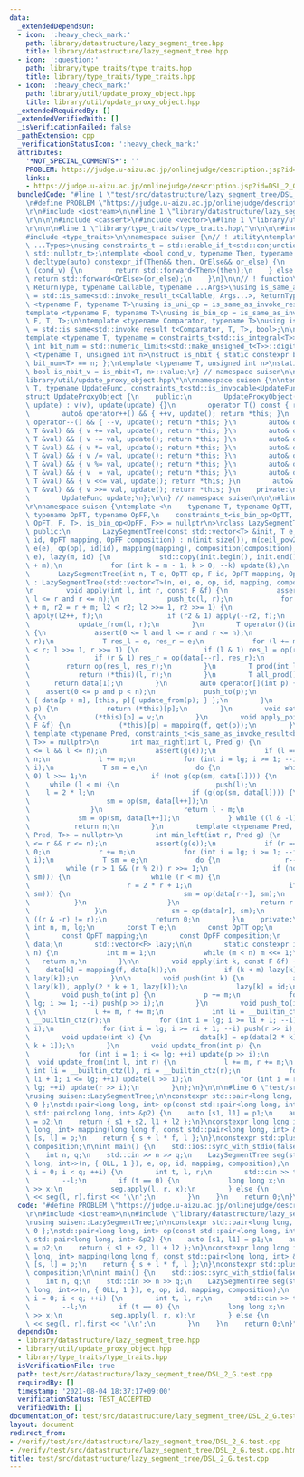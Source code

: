 ```yaml
---
data:
  _extendedDependsOn:
  - icon: ':heavy_check_mark:'
    path: library/datastructure/lazy_segment_tree.hpp
    title: library/datastructure/lazy_segment_tree.hpp
  - icon: ':question:'
    path: library/type_traits/type_traits.hpp
    title: library/type_traits/type_traits.hpp
  - icon: ':heavy_check_mark:'
    path: library/util/update_proxy_object.hpp
    title: library/util/update_proxy_object.hpp
  _extendedRequiredBy: []
  _extendedVerifiedWith: []
  _isVerificationFailed: false
  _pathExtension: cpp
  _verificationStatusIcon: ':heavy_check_mark:'
  attributes:
    '*NOT_SPECIAL_COMMENTS*': ''
    PROBLEM: https://judge.u-aizu.ac.jp/onlinejudge/description.jsp?id=DSL_2_G
    links:
    - https://judge.u-aizu.ac.jp/onlinejudge/description.jsp?id=DSL_2_G
  bundledCode: "#line 1 \"test/src/datastructure/lazy_segment_tree/DSL_2_G.test.cpp\"\
    \n#define PROBLEM \"https://judge.u-aizu.ac.jp/onlinejudge/description.jsp?id=DSL_2_G\"\
    \n\n#include <iostream>\n\n#line 1 \"library/datastructure/lazy_segment_tree.hpp\"\
    \n\n\n\n#include <cassert>\n#include <vector>\n#line 1 \"library/util/update_proxy_object.hpp\"\
    \n\n\n\n#line 1 \"library/type_traits/type_traits.hpp\"\n\n\n\n#include <limits>\n\
    #include <type_traits>\n\nnamespace suisen {\n// ! utility\ntemplate <typename\
    \ ...Types>\nusing constraints_t = std::enable_if_t<std::conjunction_v<Types...>,\
    \ std::nullptr_t>;\ntemplate <bool cond_v, typename Then, typename OrElse>\nconstexpr\
    \ decltype(auto) constexpr_if(Then&& then, OrElse&& or_else) {\n    if constexpr\
    \ (cond_v) {\n        return std::forward<Then>(then);\n    } else {\n       \
    \ return std::forward<OrElse>(or_else);\n    }\n}\n\n// ! function\ntemplate <typename\
    \ ReturnType, typename Callable, typename ...Args>\nusing is_same_as_invoke_result\
    \ = std::is_same<std::invoke_result_t<Callable, Args...>, ReturnType>;\ntemplate\
    \ <typename F, typename T>\nusing is_uni_op = is_same_as_invoke_result<T, F, T>;\n\
    template <typename F, typename T>\nusing is_bin_op = is_same_as_invoke_result<T,\
    \ F, T, T>;\n\ntemplate <typename Comparator, typename T>\nusing is_comparator\
    \ = std::is_same<std::invoke_result_t<Comparator, T, T>, bool>;\n\n// ! integral\n\
    template <typename T, typename = constraints_t<std::is_integral<T>>>\nconstexpr\
    \ int bit_num = std::numeric_limits<std::make_unsigned_t<T>>::digits;\ntemplate\
    \ <typename T, unsigned int n>\nstruct is_nbit { static constexpr bool value =\
    \ bit_num<T> == n; };\ntemplate <typename T, unsigned int n>\nstatic constexpr\
    \ bool is_nbit_v = is_nbit<T, n>::value;\n} // namespace suisen\n\n\n#line 5 \"\
    library/util/update_proxy_object.hpp\"\n\nnamespace suisen {\n\ntemplate <typename\
    \ T, typename UpdateFunc, constraints_t<std::is_invocable<UpdateFunc>> = nullptr>\n\
    struct UpdateProxyObject {\n    public:\n        UpdateProxyObject(T &v, UpdateFunc\
    \ update) : v(v), update(update) {}\n        operator T() const { return v; }\n\
    \        auto& operator++() && { ++v, update(); return *this; }\n        auto&\
    \ operator--() && { --v, update(); return *this; }\n        auto& operator+=(const\
    \ T &val) && { v += val, update(); return *this; }\n        auto& operator-=(const\
    \ T &val) && { v -= val, update(); return *this; }\n        auto& operator*=(const\
    \ T &val) && { v *= val, update(); return *this; }\n        auto& operator/=(const\
    \ T &val) && { v /= val, update(); return *this; }\n        auto& operator%=(const\
    \ T &val) && { v %= val, update(); return *this; }\n        auto& operator =(const\
    \ T &val) && { v  = val, update(); return *this; }\n        auto& operator<<=(const\
    \ T &val) && { v <<= val, update(); return *this; }\n        auto& operator>>=(const\
    \ T &val) && { v >>= val, update(); return *this; }\n    private:\n        T &v;\n\
    \        UpdateFunc update;\n};\n\n} // namespace suisen\n\n\n#line 7 \"library/datastructure/lazy_segment_tree.hpp\"\
    \n\nnamespace suisen {\ntemplate <\n    typename T, typename OpTT, typename F,\
    \ typename OpFT, typename OpFF,\n    constraints_t<is_bin_op<OpTT, T>, is_same_as_invoke_result<T,\
    \ OpFT, F, T>, is_bin_op<OpFF, F>> = nullptr\n>\nclass LazySegmentTree {\n   \
    \ public:\n        LazySegmentTree(const std::vector<T> &init, T e, OpTT op, F\
    \ id, OpFT mapping, OpFF composition) : n(init.size()), m(ceil_pow2(n)), lg(__builtin_ctz(m)),\
    \ e(e), op(op), id(id), mapping(mapping), composition(composition), data(2 * m,\
    \ e), lazy(m, id) {\n            std::copy(init.begin(), init.end(), data.begin()\
    \ + m);\n            for (int k = m - 1; k > 0; --k) update(k);\n        }\n \
    \       LazySegmentTree(int n, T e, OpTT op, F id, OpFT mapping, OpFF composition)\
    \ : LazySegmentTree(std::vector<T>(n, e), e, op, id, mapping, composition) {}\n\
    \n        void apply(int l, int r, const F &f) {\n            assert(0 <= l and\
    \ l <= r and r <= n);\n            push_to(l, r);\n            for (int l2 = l\
    \ + m, r2 = r + m; l2 < r2; l2 >>= 1, r2 >>= 1) {\n                if (l2 & 1)\
    \ apply(l2++, f);\n                if (r2 & 1) apply(--r2, f);\n            }\n\
    \            update_from(l, r);\n        }\n        T operator()(int l, int r)\
    \ {\n            assert(0 <= l and l <= r and r <= n);\n            push_to(l,\
    \ r);\n            T res_l = e, res_r = e;\n            for (l += m, r += m; l\
    \ < r; l >>= 1, r >>= 1) {\n                if (l & 1) res_l = op(res_l, data[l++]);\n\
    \                if (r & 1) res_r = op(data[--r], res_r);\n            }\n   \
    \         return op(res_l, res_r);\n        }\n        T prod(int l, int r) {\n\
    \            return (*this)(l, r);\n        }\n        T all_prod() {\n      \
    \      return data[1];\n        }\n        auto operator[](int p) {\n        \
    \    assert(0 <= p and p < n);\n            push_to(p);\n            return UpdateProxyObject\
    \ { data[p + m], [this, p]{ update_from(p); } };\n        }\n        T get(int\
    \ p) {\n            return (*this)[p];\n        }\n        void set(int p, T v)\
    \ {\n            (*this)[p] = v;\n        }\n        void apply_point(int p, const\
    \ F &f) {\n            (*this)[p] = mapping(f, get(p));\n        }\n\n       \
    \ template <typename Pred, constraints_t<is_same_as_invoke_result<bool, Pred,\
    \ T>> = nullptr>\n        int max_right(int l, Pred g) {\n            assert(0\
    \ <= l && l <= n);\n            assert(g(e));\n            if (l == n) return\
    \ n;\n            l += m;\n            for (int i = lg; i >= 1; --i) push(l >>\
    \ i);\n            T sm = e;\n            do {\n                while (l % 2 ==\
    \ 0) l >>= 1;\n                if (not g(op(sm, data[l]))) {\n               \
    \     while (l < m) {\n                        push(l);\n                    \
    \    l = 2 * l;\n                        if (g(op(sm, data[l]))) {\n         \
    \                   sm = op(sm, data[l++]);\n                        }\n     \
    \               }\n                    return l - m;\n                }\n    \
    \            sm = op(sm, data[l++]);\n            } while ((l & -l) != l);\n \
    \           return n;\n        }\n        template <typename Pred, constraints_t<is_same_as_invoke_result<bool,\
    \ Pred, T>> = nullptr>\n        int min_left(int r, Pred g) {\n            assert(0\
    \ <= r && r <= n);\n            assert(g(e));\n            if (r == 0) return\
    \ 0;\n            r += m;\n            for (int i = lg; i >= 1; --i) push(r >>\
    \ i);\n            T sm = e;\n            do {\n                r--;\n       \
    \         while (r > 1 && (r % 2)) r >>= 1;\n                if (not g(op(data[r],\
    \ sm))) {\n                    while (r < m) {\n                        push(r);\n\
    \                        r = 2 * r + 1;\n                        if (g(op(data[r],\
    \ sm))) {\n                            sm = op(data[r--], sm);\n             \
    \           }\n                    }\n                    return r + 1 - m;\n\
    \                }\n                sm = op(data[r], sm);\n            } while\
    \ ((r & -r) != r);\n            return 0;\n        }\n    private:\n        const\
    \ int n, m, lg;\n        const T e;\n        const OpTT op;\n        const F id;\n\
    \        const OpFT mapping;\n        const OpFF composition;\n        std::vector<T>\
    \ data;\n        std::vector<F> lazy;\n\n        static constexpr int ceil_pow2(int\
    \ n) {\n            int m = 1;\n            while (m < n) m <<= 1;\n         \
    \   return m;\n        }\n\n        void apply(int k, const F &f) {\n        \
    \    data[k] = mapping(f, data[k]);\n            if (k < m) lazy[k] = composition(f,\
    \ lazy[k]);\n        }\n\n        void push(int k) {\n            apply(2 * k,\
    \ lazy[k]), apply(2 * k + 1, lazy[k]);\n            lazy[k] = id;\n        }\n\
    \        void push_to(int p) {\n            p += m;\n            for (int i =\
    \ lg; i >= 1; --i) push(p >> i);\n        }\n        void push_to(int l, int r)\
    \ {\n            l += m, r += m;\n            int li = __builtin_ctz(l), ri =\
    \ __builtin_ctz(r);\n            for (int i = lg; i >= li + 1; --i) push(l >>\
    \ i);\n            for (int i = lg; i >= ri + 1; --i) push(r >> i);\n        }\n\
    \        void update(int k) {\n            data[k] = op(data[2 * k], data[2 *\
    \ k + 1]);\n        }\n        void update_from(int p) {\n            p += m;\n\
    \            for (int i = 1; i <= lg; ++i) update(p >> i);\n        }\n      \
    \  void update_from(int l, int r) {\n            l += m, r += m;\n           \
    \ int li = __builtin_ctz(l), ri = __builtin_ctz(r);\n            for (int i =\
    \ li + 1; i <= lg; ++i) update(l >> i);\n            for (int i = ri + 1; i <=\
    \ lg; ++i) update(r >> i);\n        }\n};\n}\n\n\n#line 6 \"test/src/datastructure/lazy_segment_tree/DSL_2_G.test.cpp\"\
    \nusing suisen::LazySegmentTree;\n\nconstexpr std::pair<long long, int> e { 0LL,\
    \ 0 };\nstd::pair<long long, int> op(const std::pair<long long, int> &p1, const\
    \ std::pair<long long, int> &p2) {\n    auto [s1, l1] = p1;\n    auto [s2, l2]\
    \ = p2;\n    return { s1 + s2, l1 + l2 };\n}\nconstexpr long long id = 0;\nstd::pair<long\
    \ long, int> mapping(long long f, const std::pair<long long, int> &p) {\n    auto\
    \ [s, l] = p;\n    return { s + l * f, l };\n}\nconstexpr std::plus<long long>\
    \ composition;\n\nint main() {\n    std::ios::sync_with_stdio(false);\n    std::cin.tie(nullptr);\n\
    \    int n, q;\n    std::cin >> n >> q;\n    LazySegmentTree seg(std::vector<std::pair<long\
    \ long, int>>(n, { 0LL, 1 }), e, op, id, mapping, composition);\n    for (int\
    \ i = 0; i < q; ++i) {\n        int t, l, r;\n        std::cin >> t >> l >> r;\n\
    \        --l;\n        if (t == 0) {\n            long long x;\n            std::cin\
    \ >> x;\n            seg.apply(l, r, x);\n        } else {\n            std::cout\
    \ << seg(l, r).first << '\\n';\n        }\n    }\n    return 0;\n}\n"
  code: "#define PROBLEM \"https://judge.u-aizu.ac.jp/onlinejudge/description.jsp?id=DSL_2_G\"\
    \n\n#include <iostream>\n\n#include \"library/datastructure/lazy_segment_tree.hpp\"\
    \nusing suisen::LazySegmentTree;\n\nconstexpr std::pair<long long, int> e { 0LL,\
    \ 0 };\nstd::pair<long long, int> op(const std::pair<long long, int> &p1, const\
    \ std::pair<long long, int> &p2) {\n    auto [s1, l1] = p1;\n    auto [s2, l2]\
    \ = p2;\n    return { s1 + s2, l1 + l2 };\n}\nconstexpr long long id = 0;\nstd::pair<long\
    \ long, int> mapping(long long f, const std::pair<long long, int> &p) {\n    auto\
    \ [s, l] = p;\n    return { s + l * f, l };\n}\nconstexpr std::plus<long long>\
    \ composition;\n\nint main() {\n    std::ios::sync_with_stdio(false);\n    std::cin.tie(nullptr);\n\
    \    int n, q;\n    std::cin >> n >> q;\n    LazySegmentTree seg(std::vector<std::pair<long\
    \ long, int>>(n, { 0LL, 1 }), e, op, id, mapping, composition);\n    for (int\
    \ i = 0; i < q; ++i) {\n        int t, l, r;\n        std::cin >> t >> l >> r;\n\
    \        --l;\n        if (t == 0) {\n            long long x;\n            std::cin\
    \ >> x;\n            seg.apply(l, r, x);\n        } else {\n            std::cout\
    \ << seg(l, r).first << '\\n';\n        }\n    }\n    return 0;\n}"
  dependsOn:
  - library/datastructure/lazy_segment_tree.hpp
  - library/util/update_proxy_object.hpp
  - library/type_traits/type_traits.hpp
  isVerificationFile: true
  path: test/src/datastructure/lazy_segment_tree/DSL_2_G.test.cpp
  requiredBy: []
  timestamp: '2021-08-04 18:37:17+09:00'
  verificationStatus: TEST_ACCEPTED
  verifiedWith: []
documentation_of: test/src/datastructure/lazy_segment_tree/DSL_2_G.test.cpp
layout: document
redirect_from:
- /verify/test/src/datastructure/lazy_segment_tree/DSL_2_G.test.cpp
- /verify/test/src/datastructure/lazy_segment_tree/DSL_2_G.test.cpp.html
title: test/src/datastructure/lazy_segment_tree/DSL_2_G.test.cpp
---
```


